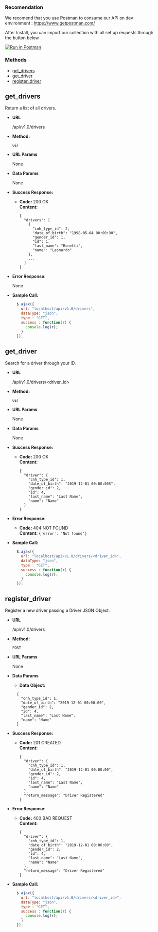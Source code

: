 ### Recomendation

We recomend that you use Postman to consume our API on dev environment : https://www.getpostman.com/

After Install, you can import our collection with all set up requests through the button below

[![Run in Postman](https://run.pstmn.io/button.svg)](https://app.getpostman.com/run-collection/d72d3fa7fd6e168e69ab)


### Methods
- [get_drivers](#get_drivers)
- [get_driver](#get_driver)
- [register_driver](#register_driver)

**get_drivers**
----
  Return a list of all drivers.

* **URL**

  /api/v1.0/drivers

* **Method:**

  `GET`
  
*  **URL Params**

   None

* **Data Params**

   None

* **Success Response:**

  * **Code:** 200 OK<br />
    **Content:** 
    ```
    {
      "drivers": [
        {
          "cnh_type_id": 2,
          "date_of_birth": "1998-05-04 00:00:00",
          "gender_id": 1,
          "id": 1,
          "last_name": "Bonetti",
          "name": "Leonardo"
        },
        ...
      ]
    }
    ```
 
* **Error Response:**

   None

* **Sample Call:**

  ```javascript
    $.ajax({
      url: "localhost/api/v1.0/drivers",
      dataType: "json",
      type : "GET",
      success : function(r) {
        console.log(r);
      }
    });
  ```
  
**get_driver**
----
  Search for a driver through your ID.

* **URL**

  /api/v1.0/drivers/<driver_id>

* **Method:**

  `GET`
  
*  **URL Params**

   None

* **Data Params**

   None

* **Success Response:**

  * **Code:** 200 OK <br />
    **Content:** 
    ```
    {
      "driver": {
        "cnh_type_id": 1,
        "date_of_birth": "2019-12-01 00:00:00S",
        "gender_id": 2,
        "id": 4,
        "last_name": "Last Name",
        "name": "Name"
      }
    }
    ```
 
* **Error Response:**

  * **Code:** 404 NOT FOUND <br />
    **Content:** `{'error': 'Not found'}`

* **Sample Call:**

  ```javascript
    $.ajax({
      url: "localhost/api/v1.0/drivers/<driver_id>",
      dataType: "json",
      type : "GET",
      success : function(r) {
        console.log(r);
      }
    });
  ```
  
**register_driver**
----
  Register a new driver passing a Driver JSON Object.

* **URL**

  /api/v1.0/drivers

* **Method:**

  `POST`
  
*  **URL Params**

   None

* **Data Params**

  * **Data Object:** 
  ```
    {
      "cnh_type_id": 1,
      "date_of_birth": "2019-12-01 00:00:00",
      "gender_id": 2,
      "id": 4,
      "last_name": "Last Name",
      "name": "Name"
    }
  ```

* **Success Response:**

  * **Code:** 201 CREATED <br />
    **Content:** 
    ```
    {
      "driver": {
        "cnh_type_id": 1,
        "date_of_birth": "2019-12-01 00:00:00",
        "gender_id": 2,
        "id": 4,
        "last_name": "Last Name",
        "name": "Name"
      },
      "return_message": "Driver Registered"
    }
    ```
 
* **Error Response:**

  * **Code:** 400 BAD REQUEST <br />
    **Content:** 
    ```
    {
      "driver": {
        "cnh_type_id": 1,
        "date_of_birth": "2019-12-01 00:00:00",
        "gender_id": 2,
        "id": 4,
        "last_name": "Last Name",
        "name": "Name"
      },
      "return_message": "Driver Registered"
    }
    ```

* **Sample Call:**

  ```javascript
    $.ajax({
      url: "localhost/api/v1.0/drivers/<driver_id>",
      dataType: "json",
      type : "GET",
      success : function(r) {
        console.log(r);
      }
    });
  ```
  
  
